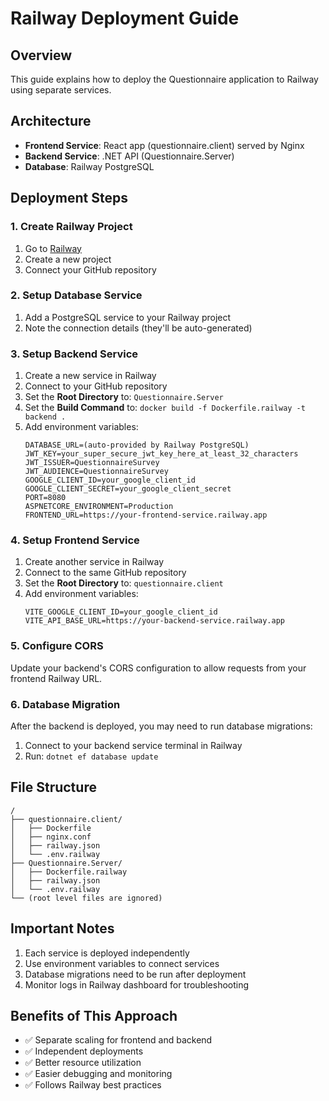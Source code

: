# Railway Deployment Guide

## Overview
This guide explains how to deploy the Questionnaire application to Railway using separate services.

## Architecture
- **Frontend Service**: React app (questionnaire.client) served by Nginx
- **Backend Service**: .NET API (Questionnaire.Server)
- **Database**: Railway PostgreSQL

## Deployment Steps

### 1. Create Railway Project
1. Go to [Railway](https://railway.app)
2. Create a new project
3. Connect your GitHub repository

### 2. Setup Database Service
1. Add a PostgreSQL service to your Railway project
2. Note the connection details (they'll be auto-generated)

### 3. Setup Backend Service
1. Create a new service in Railway
2. Connect to your GitHub repository
3. Set the **Root Directory** to: `Questionnaire.Server`
4. Set the **Build Command** to: `docker build -f Dockerfile.railway -t backend .`
5. Add environment variables:
   ```
   DATABASE_URL=(auto-provided by Railway PostgreSQL)
   JWT_KEY=your_super_secure_jwt_key_here_at_least_32_characters
   JWT_ISSUER=QuestionnaireSurvey
   JWT_AUDIENCE=QuestionnaireSurvey
   GOOGLE_CLIENT_ID=your_google_client_id
   GOOGLE_CLIENT_SECRET=your_google_client_secret
   PORT=8080
   ASPNETCORE_ENVIRONMENT=Production
   FRONTEND_URL=https://your-frontend-service.railway.app
   ```

### 4. Setup Frontend Service
1. Create another service in Railway
2. Connect to the same GitHub repository
3. Set the **Root Directory** to: `questionnaire.client`
4. Add environment variables:
   ```
   VITE_GOOGLE_CLIENT_ID=your_google_client_id
   VITE_API_BASE_URL=https://your-backend-service.railway.app
   ```

### 5. Configure CORS
Update your backend's CORS configuration to allow requests from your frontend Railway URL.

### 6. Database Migration
After the backend is deployed, you may need to run database migrations:
1. Connect to your backend service terminal in Railway
2. Run: `dotnet ef database update`

## File Structure
```
/
├── questionnaire.client/
│   ├── Dockerfile
│   ├── nginx.conf
│   ├── railway.json
│   └── .env.railway
├── Questionnaire.Server/
│   ├── Dockerfile.railway
│   ├── railway.json
│   └── .env.railway
└── (root level files are ignored)
```

## Important Notes
1. Each service is deployed independently
2. Use environment variables to connect services
3. Database migrations need to be run after deployment
4. Monitor logs in Railway dashboard for troubleshooting

## Benefits of This Approach
- ✅ Separate scaling for frontend and backend
- ✅ Independent deployments
- ✅ Better resource utilization
- ✅ Easier debugging and monitoring
- ✅ Follows Railway best practices

